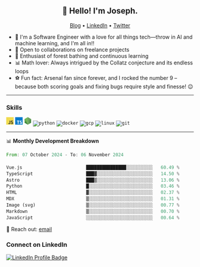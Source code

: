 <h2 align="center">👋 Hello! I'm Joseph.</h2>
<p align="center">
  <a href="https://ngugi-dev-blog-page.vercel.app/blog/">Blog</a> •
  <a href="https://www.linkedin.com/in/dev-joseph">LinkedIn</a> •
  <a href="#">Twitter</a> 
</p>


- 🔭 I'm a Software Engineer with a love for all things tech—throw in AI and machine learning, and I'm all in!!
- 💬 Open to collaborations on freelance projects
- 🌳 Enthusiast of forest bathing and continuous learning
- 📊 Math lover: Always intrigued by the Collatz conjecture and its endless loops
- ⚽ Fun fact: Arsenal fan since forever, and I rocked the number 9 – because both scoring goals and fixing bugs require style and finesse! 😉

-------


### Skills
<code><img height="20" alt="javascript" src="https://raw.githubusercontent.com/github/explore/80688e429a7d4ef2fca1e82350fe8e3517d3494d/topics/javascript/javascript.png"></code>
<code><img height="20" alt="typescript" src="https://raw.githubusercontent.com/github/explore/80688e429a7d4ef2fca1e82350fe8e3517d3494d/topics/typescript/typescript.png"></code>
<code><img height="20" alt="nodejs" src="https://raw.githubusercontent.com/github/explore/80688e429a7d4ef2fca1e82350fe8e3517d3494d/topics/nodejs/nodejs.png"></code>
<code><img height="20" alt="python" src="https://cdn.cdnlogo.com/logos/p/3/python.svg"></code>
<code><img height="20" alt="docker" src="https://cdn.worldvectorlogo.com/logos/docker.svg"></code>
<code><img height="20" alt="gcp" src="https://cdn.cdnlogo.com/logos/g/75/google-cloud.svg"></code>
<code><img height="20" alt="linux" src="https://cdn.cdnlogo.com/logos/l/21/linux-tux.svg"></code>
<code><img height="20" alt="git" src="https://cdn.worldvectorlogo.com/logos/git-icon.svg"></code>

-------

📊 **Monthly Development Breakdown**

<!--START_SECTION:waka-->

```rust
From: 07 October 2024 - To: 06 November 2024

Vue.js                        ███████████████░░░░░░░░░░   60.49 %
TypeScript                    ███▓░░░░░░░░░░░░░░░░░░░░░   14.50 %
Astro                         ███▒░░░░░░░░░░░░░░░░░░░░░   13.06 %
Python                        █░░░░░░░░░░░░░░░░░░░░░░░░   03.46 %
HTML                          ▓░░░░░░░░░░░░░░░░░░░░░░░░   02.37 %
MDX                           ▒░░░░░░░░░░░░░░░░░░░░░░░░   01.31 %
Image (svg)                   ▒░░░░░░░░░░░░░░░░░░░░░░░░   00.77 %
Markdown                      ▒░░░░░░░░░░░░░░░░░░░░░░░░   00.70 %
JavaScript                    ░░░░░░░░░░░░░░░░░░░░░░░░░   00.64 %
```

<!--END_SECTION:waka-->

📧 Reach out: [email](mailto:josephngugi.dev@gmail.com)

### Connect on LinkedIn
[![LinkedIn Profile Badge](https://img.shields.io/badge/LinkedIn-2D9CDB?style=for-the-badge&logo=linkedin&logoColor=white)](https://www.linkedin.com/in/dev-joseph)
